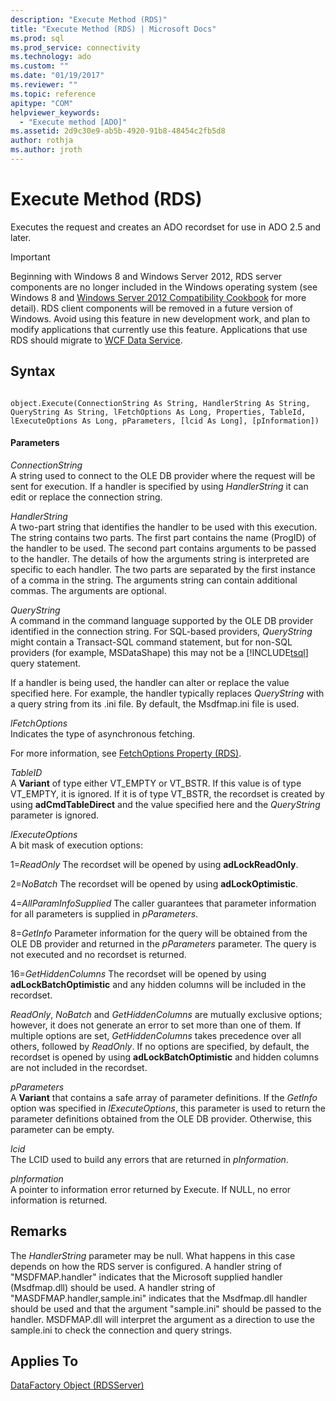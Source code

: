 ```yaml
---
description: "Execute Method (RDS)"
title: "Execute Method (RDS) | Microsoft Docs"
ms.prod: sql
ms.prod_service: connectivity
ms.technology: ado
ms.custom: ""
ms.date: "01/19/2017"
ms.reviewer: ""
ms.topic: reference
apitype: "COM"
helpviewer_keywords: 
  - "Execute method [ADO]"
ms.assetid: 2d9c30e9-ab5b-4920-91b8-48454c2fb5d8
author: rothja
ms.author: jroth
---
```

# Execute Method (RDS)
Executes the request and creates an ADO recordset for use in ADO 2.5 and later.  
  
> [!IMPORTANT]
>  Beginning with Windows 8 and Windows Server 2012, RDS server components are no longer included in the Windows operating system (see Windows 8 and [Windows Server 2012 Compatibility Cookbook](https://www.microsoft.com/download/details.aspx?id=27416) for more detail). RDS client components will be removed in a future version of Windows. Avoid using this feature in new development work, and plan to modify applications that currently use this feature. Applications that use RDS should migrate to [WCF Data Service](/dotnet/framework/wcf/).  
  
## Syntax  
  
```  
  
object.Execute(ConnectionString As String, HandlerString As String, QueryString As String, lFetchOptions As Long, Properties, TableId, lExecuteOptions As Long, pParameters, [lcid As Long], [pInformation])  
```  
  
#### Parameters  
 *ConnectionString*  
 A string used to connect to the OLE DB provider where the request will be sent for execution. If a handler is specified by using *HandlerString* it can edit or replace the connection string.  
  
 *HandlerString*  
 A two-part string that identifies the handler to be used with this execution. The string contains two parts. The first part contains the name (ProgID) of the handler to be used. The second part contains arguments to be passed to the handler. The details of how the arguments string is interpreted are specific to each handler. The two parts are separated by the first instance of a comma in the string. The arguments string can contain additional commas. The arguments are optional.  
  
 *QueryString*  
 A command in the command language supported by the OLE DB provider identified in the connection string. For SQL-based providers, *QueryString* might contain a Transact-SQL command statement, but for non-SQL providers (for example, MSDataShape) this may not be a [!INCLUDE[tsql](../../../includes/tsql-md.md)] query statement.  
  
 If a handler is being used, the handler can alter or replace the value specified here. For example, the handler typically replaces *QueryString* with a query string from its .ini file. By default, the Msdfmap.ini file is used.  
  
 *lFetchOptions*  
 Indicates the type of asynchronous fetching.  
  
 For more information, see [FetchOptions Property (RDS)](./fetchoptions-property-rds.md).  
  
 *TableID*  
 A **Variant** of type either VT_EMPTY or VT_BSTR. If this value is of type VT_EMPTY, it is ignored. If it is of type VT_BSTR, the recordset is created by using **adCmdTableDirect** and the value specified here and the *QueryString* parameter is ignored.  
  
 *lExecuteOptions*  
 A bit mask of execution options:  
  
 1=*ReadOnly* The recordset will be opened by using **adLockReadOnly**.  
  
 2=*NoBatch* The recordset will be opened by using **adLockOptimistic**.  
  
 4=*AllParamInfoSupplied* The caller guarantees that parameter information for all parameters is supplied in *pParameters*.  
  
 8=*GetInfo* Parameter information for the query will be obtained from the OLE DB provider and returned in the *pParameters* parameter. The query is not executed and no recordset is returned.  
  
 16=*GetHiddenColumns* The recordset will be opened by using **adLockBatchOptimistic** and any hidden columns will be included in the recordset.  
  
 *ReadOnly*, *NoBatch* and *GetHiddenColumns* are mutually exclusive options; however, it does not generate an error to set more than one of them. If multiple options are set, *GetHiddenColumns* takes precedence over all others, followed by *ReadOnly*. If no options are specified, by default, the recordset is opened by using **adLockBatchOptimistic** and hidden columns are not included in the recordset.  
  
 *pParameters*  
 A **Variant** that contains a safe array of parameter definitions. If the *GetInfo* option was specified in *lExecuteOptions*, this parameter is used to return the parameter definitions obtained from the OLE DB provider. Otherwise, this parameter can be empty.  
  
 *lcid*  
 The LCID used to build any errors that are returned in *pInformation*.  
  
 *pInformation*  
 A pointer to information error returned by Execute. If NULL, no error information is returned.  
  
## Remarks  
 The *HandlerString* parameter may be null. What happens in this case depends on how the RDS server is configured. A handler string of "MSDFMAP.handler" indicates that the Microsoft supplied handler (Msdfmap.dll) should be used. A handler string of "MASDFMAP.handler,sample.ini" indicates that the Msdfmap.dll handler should be used and that the argument "sample.ini" should be passed to the handler. MSDFMAP.dll will interpret the argument as a direction to use the sample.ini to check the connection and query strings.  
  
## Applies To  
 [DataFactory Object (RDSServer)](./datafactory-object-rdsserver.md)